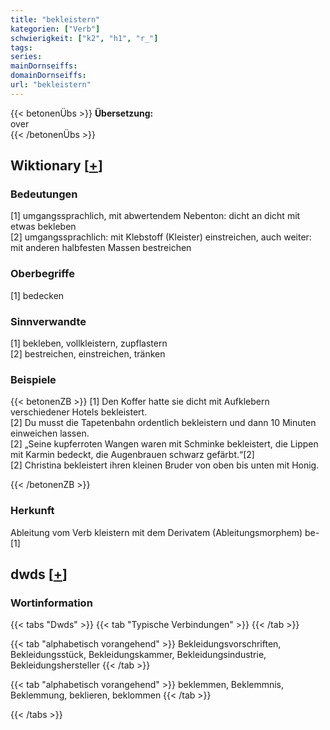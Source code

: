 ```yaml
---
title: "bekleistern"
kategorien: ["Verb"]
schwierigkeit: ["k2", "h1", "r_"]
tags:
series:
mainDornseiffs:
domainDornseiffs:
url: "bekleistern"
---
```


{{< betonenÜbs >}}
**Übersetzung:**  
over  
{{< /betonenÜbs >}}

## Wiktionary [[+](https://de.wiktionary.org/wiki/bekleistern)]

### Bedeutungen
[1] umgangssprachlich, mit abwertendem Nebenton: dicht an dicht mit etwas bekleben  
[2] umgangssprachlich: mit Klebstoff (Kleister) einstreichen, auch weiter: mit anderen halbfesten Massen bestreichen  

### Oberbegriffe
[1] bedecken  

### Sinnverwandte
[1] bekleben, vollkleistern, zupflastern  
[2] bestreichen, einstreichen, tränken  

### Beispiele
{{< betonenZB >}}
[1] Den Koffer hatte sie dicht mit Aufklebern verschiedener Hotels bekleistert.  
[2] Du musst die Tapetenbahn ordentlich bekleistern und dann 10 Minuten einweichen lassen.  
[2] „Seine kupferroten Wangen waren mit Schminke bekleistert, die Lippen mit Karmin bedeckt, die Augenbrauen schwarz gefärbt.“[2]  
[2] Christina bekleistert ihren kleinen Bruder von oben bis unten mit Honig.  

{{< /betonenZB >}}
### Herkunft
Ableitung vom Verb kleistern mit dem Derivatem (Ableitungsmorphem) be-[1]  



## dwds [[+](https://www.dwds.de/wb/bekleistern)]

### Wortinformation
{{< tabs "Dwds" >}}
{{< tab "Typische Verbindungen" >}}
{{< /tab >}}

{{< tab "alphabetisch vorangehend" >}}
Bekleidungsvorschriften, Bekleidungsstück, Bekleidungskammer, Bekleidungsindustrie, Bekleidungshersteller
{{< /tab >}}

{{< tab "alphabetisch vorangehend" >}}
beklemmen, Beklemmnis, Beklemmung, beklieren, beklommen
{{< /tab >}}

{{< /tabs >}}

